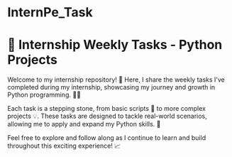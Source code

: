 # InternPe_Task
# 🐍 Internship Weekly Tasks - Python Projects

Welcome to my internship repository! 🌟 Here, I share the weekly tasks I've completed during my internship, showcasing my journey and growth in Python programming. 🧑‍💻

Each task is a stepping stone, from basic scripts 📝 to more complex projects 💡. These tasks are designed to tackle real-world scenarios, allowing me to apply and expand my Python skills. 🚀

Feel free to explore and follow along as I continue to learn and build throughout this exciting experience! 📈

